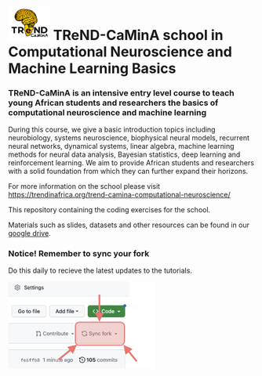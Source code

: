 # <img src="images/CaMinA_logo.png" width=85> TReND-CaMinA school in Computational Neuroscience and Machine Learning Basics 

### TReND-CaMinA is an intensive entry level course to teach young African students and researchers the basics of computational neuroscience and machine learning

During this course, we give a basic introduction topics including neurobiology, systems neuroscience, biophysical neural models, recurrent neural networks, dynamical systems, linear algebra, machine learning methods for neural data analysis, Bayesian statistics, deep learning and reinforcement learning. We aim to provide African students and researchers with a solid foundation from which they can further expand their horizons. 

For more information on the school please visit https://trendinafrica.org/trend-camina-computational-neuroscience/

This repository containing the coding exercises for the school.

Materials such as slides, datasets and other resources can be found in our [google drive](https://drive.google.com/drive/folders/1sfGHlsiTETrgL_KYOnjr5G7VTrxHuiiZ).


### **Notice! Remember to sync your fork**

Do this daily to recieve the latest updates to the tutorials.

<img src="images/sync_fork.png" width=300>
